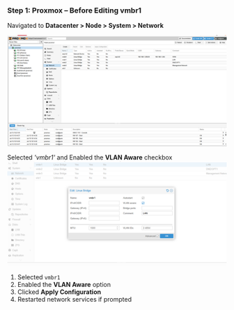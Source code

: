 ### Step 1: Proxmox – Before Editing vmbr1
Navigated to **Datacenter > Node > System > Network**

![Before Editing vmbr1](1_before_vmbr1.png)

Selected *'vmbr1'* and Enabled the **VLAN Aware** checkbox
![Config VLAN Aware vmbr1](2_vlan_vmbr1.png)
1. Selected `vmbr1`
2. Enabled the **VLAN Aware** option
3. Clicked **Apply Configuration**
4. Restarted network services if prompted

